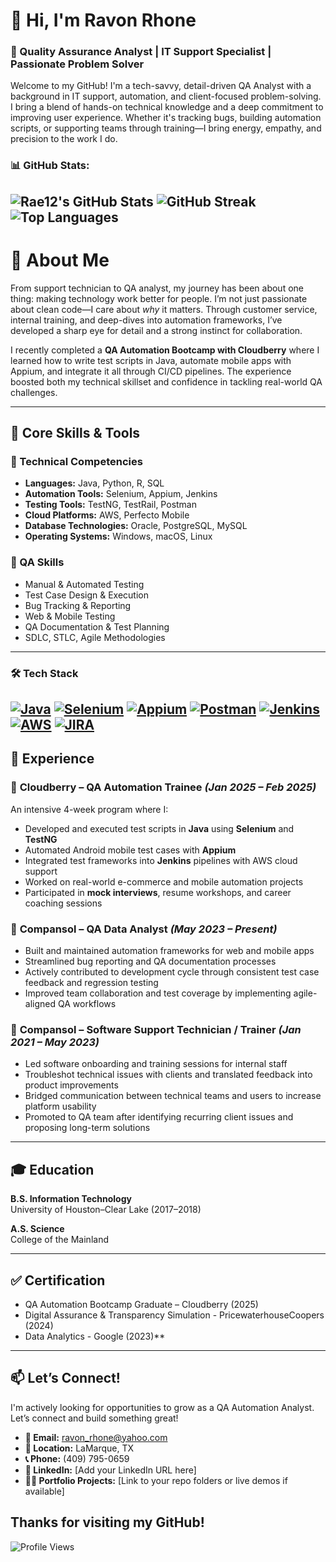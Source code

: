 # 👋 Hi, I'm Ravon Rhone  
### 💼 Quality Assurance Analyst | IT Support Specialist | Passionate Problem Solver  

Welcome to my GitHub! I'm a tech-savvy, detail-driven QA Analyst with a background in IT support, automation, and client-focused problem-solving. I bring a blend of hands-on technical knowledge and a deep commitment to improving user experience. Whether it's tracking bugs, building automation scripts, or supporting teams through training—I bring energy, empathy, and precision to the work I do.


### 📊 GitHub Stats:
![Rae12's GitHub Stats](https://github-readme-stats.vercel.app/api?username=Rae12&show_icons=true&theme=radical)
![GitHub Streak](https://streak-stats.demolab.com/?user=Rae12&theme=radical)
![Top Languages](https://github-readme-stats.vercel.app/api/top-langs/?username=Rae12&layout=compact&theme=radical)
---
# 🚀 About Me
From support technician to QA analyst, my journey has been about one thing: making technology work better for people. I’m not just passionate about clean code—I care about *why* it matters. Through customer service, internal training, and deep-dives into automation frameworks, I’ve developed a sharp eye for detail and a strong instinct for collaboration.

I recently completed a **QA Automation Bootcamp with Cloudberry** where I learned how to write test scripts in Java, automate mobile apps with Appium, and integrate it all through CI/CD pipelines. The experience boosted both my technical skillset and confidence in tackling real-world QA challenges.

---
## 📌 Core Skills & Tools

### 🧰 Technical Competencies
- **Languages:** Java, Python, R, SQL  
- **Automation Tools:** Selenium, Appium, Jenkins  
- **Testing Tools:** TestNG, TestRail, Postman  
- **Cloud Platforms:** AWS, Perfecto Mobile  
- **Database Technologies:** Oracle, PostgreSQL, MySQL  
- **Operating Systems:** Windows, macOS, Linux  

### 🧪 QA Skills
- Manual & Automated Testing  
- Test Case Design & Execution  
- Bug Tracking & Reporting  
- Web & Mobile Testing  
- QA Documentation & Test Planning  
- SDLC, STLC, Agile Methodologies  

---
### 🛠 Tech Stack
[![Java](https://img.shields.io/badge/Java-ED8B00?style=for-the-badge&logo=java&logoColor=white)](https://www.java.com)
[![Selenium](https://img.shields.io/badge/Selenium-43B02A?style=for-the-badge&logo=selenium&logoColor=white)](https://www.selenium.dev/)
[![Appium](https://img.shields.io/badge/Appium-000000?style=for-the-badge&logo=appium&logoColor=white)](https://appium.io/)
[![Postman](https://img.shields.io/badge/Postman-FF6C37?style=for-the-badge&logo=postman&logoColor=white)](https://www.postman.com/)
[![Jenkins](https://img.shields.io/badge/Jenkins-D24939?style=for-the-badge&logo=jenkins&logoColor=white)](https://www.jenkins.io/)
[![AWS](https://img.shields.io/badge/AWS-232F3E?style=for-the-badge&logo=amazon-aws&logoColor=white)](https://aws.amazon.com/)
[![JIRA](https://img.shields.io/badge/JIRA-0052CC?style=for-the-badge&logo=jira&logoColor=white)](https://www.atlassian.com/software/jira)
---
## 🧭 Experience

### 🔹 **Cloudberry** – QA Automation Trainee *(Jan 2025 – Feb 2025)*  
An intensive 4-week program where I:
- Developed and executed test scripts in **Java** using **Selenium** and **TestNG**  
- Automated Android mobile test cases with **Appium**  
- Integrated test frameworks into **Jenkins** pipelines with AWS cloud support  
- Worked on real-world e-commerce and mobile automation projects  
- Participated in **mock interviews**, resume workshops, and career coaching sessions

### 🔹 **Compansol** – QA Data Analyst *(May 2023 – Present)*  
- Built and maintained automation frameworks for web and mobile apps  
- Streamlined bug reporting and QA documentation processes  
- Actively contributed to development cycle through consistent test case feedback and regression testing  
- Improved team collaboration and test coverage by implementing agile-aligned QA workflows

### 🔹 **Compansol** – Software Support Technician / Trainer *(Jan 2021 – May 2023)*  
- Led software onboarding and training sessions for internal staff  
- Troubleshot technical issues with clients and translated feedback into product improvements  
- Bridged communication between technical teams and users to increase platform usability  
- Promoted to QA team after identifying recurring client issues and proposing long-term solutions

---

## 🎓 Education

**B.S. Information Technology**  
University of Houston–Clear Lake (2017–2018)  

**A.S. Science**  
College of the Mainland  

---

## ✅ Certification

- QA Automation Bootcamp Graduate – Cloudberry (2025)
- Digital	Assurance	&	Transparency	Simulation - PricewaterhouseCoopers (2024)
- Data Analytics - Google (2023)**
---

## 📫 Let’s Connect!

I'm actively looking for opportunities to grow as a QA Automation Analyst. Let’s connect and build something great!

- **📧 Email:** ravon_rhone@yahoo.com  
- **📍 Location:** LaMarque, TX  
- **📞 Phone:** (409) 795-0659  
- **🔗 LinkedIn:** [Add your LinkedIn URL here]  
- **🧑‍💻 Portfolio Projects:** [Link to your repo folders or live demos if available]

Thanks for visiting my GitHub!
---

![Profile Views](https://komarev.com/ghpvc/?username=Rae12&color=blue)
